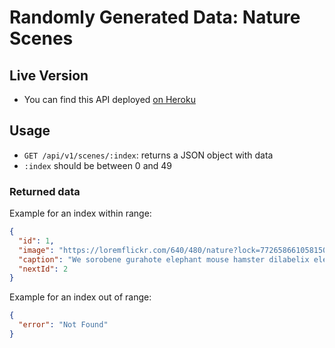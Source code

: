 # Randomly Generated Data: Nature Scenes

## Live Version

- You can find this API deployed [on Heroku](https://spiced-nature-scenes-ade32f635b18.herokuapp.com/)

## Usage

- `GET /api/v1/scenes/:index`: returns a JSON object with data
- `:index` should be between 0 and 49

### Returned data

Example for an index within range:

```json
{
  "id": 1,
  "image": "https://loremflickr.com/640/480/nature?lock=7726586610581504",
  "caption": "We sorobene gurahote elephant mouse hamster dilabelix elephant node bulemexoda colegefule ce dog dog quhega hamster nupu xu hoyadanoli linoq.",
  "nextId": 2
}
```

Example for an index out of range:

```json
{
  "error": "Not Found"
}
```
